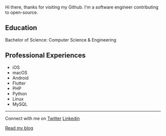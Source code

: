 

Hi there, thanks for visiting my Github. I'm a software engineer contributing to open-source. 

## Education

Bachelor of Science: Computer Science & Engineering

## Professional Experiences 

- iOS
- macOS
- Android
- Flutter
- PHP
- Python
- Linux
- MySQL

---

Connect with me on [Twitter](https://twitter.com/sminrana) [Linkedin](https://www.linkedin.com/in/sminrana/) 


[Read my blog](https://www.sminrana.com)

